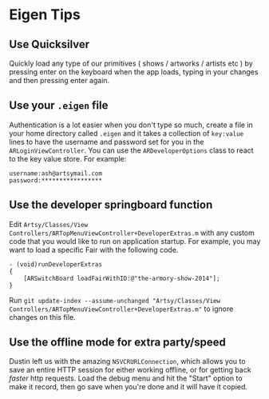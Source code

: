 Eigen Tips
==============

Use Quicksilver
---------------

Quickly load any type of our primitives ( shows / artworks / artists etc ) by pressing enter on the keyboard when the app loads, typing in your changes and then pressing enter again.

Use your `.eigen` file
-----------------------

Authentication is a lot easier when you don't type so much, create a file in your home directory called `.eigen` and it takes a collection of `key:value` lines to have the username and password set for you in the `ARLoginViewController`.  You can use the `ARDeveloperOptions` class to react to the key value store. For example:

```
username:ash@artsymail.com
password:*****************
```

Use the developer springboard function
--------------------------------------

Edit `Artsy/Classes/View Controllers/ARTopMenuViewController+DeveloperExtras.m` with any custom code that you would like to run on application startup. For example, you may want to load a specific Fair with the following code.

```objc
- (void)runDeveloperExtras
{
    [ARSwitchBoard loadFairWithID:@"the-armory-show-2014"];
}
```

Run `git update-index --assume-unchanged "Artsy/Classes/View Controllers/ARTopMenuViewController+DeveloperExtras.m"` to ignore changes on this file.

Use the offline mode for extra party/speed
------------------------------------------

Dustin left us with the amazing `NSVCRURLConnection`, which allows you to save an entire HTTP session for either working offline, or for getting back _faster_ http requests. Load the debug menu and hit the "Start" option to make it record, then go save when you're done and it will have it copied.
